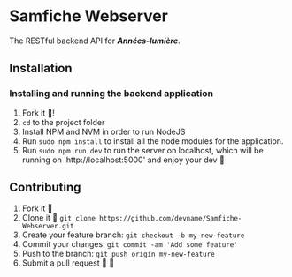 # Samfiche Webserver

The RESTful backend API for **_Années-lumière_**.

## Installation

### Installing and running the backend application
1. Fork it :fork_and_knife:!
2. `cd` to the project folder
3. Install NPM and NVM in order to run NodeJS
4. Run `sudo npm install` to install all the node modules for the application.
5. Run `sudo npm run dev` to run the server on localhost, which will be running on 'http://localhost:5000' and enjoy your dev :beer:

## Contributing

1. Fork it :fork_and_knife:
2. Clone it  :two_men_holding_hands: `git clone https://github.com/devname/Samfiche-Webserver.git`
3. Create your feature branch: `git checkout -b my-new-feature`
4. Commit your changes: `git commit -am 'Add some feature'`
5. Push to the branch: `git push origin my-new-feature`
6. Submit a pull request :muscle: :100:

